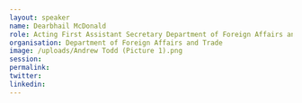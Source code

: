 ```yaml
---
layout: speaker
name: Dearbhail McDonald
role: Acting First Assistant Secretary Department of Foreign Affairs and Trade
organisation: Department of Foreign Affairs and Trade
image: /uploads/Andrew Todd (Picture 1).png
session:
permalink:
twitter:
linkedin:
---
```

